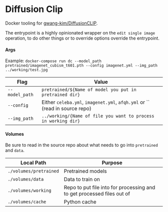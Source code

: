 # Diffusion Clip

Docker tooling for [gwang-kim/DiffusionCLIP](https://github.com/gwang-kim/DiffusionCLIP).

The entrypoint is a highly opinionated wrapper on the `edit single image` operation, to do other things or to override options override the entrypoint.

#### Args
Example: `docker-compose run dc --model_path pretrained/imagenet_cubism_t601.pth --config imagenet.yml --img_path ../working/test.jpg`

|Flag|Value|
|-|-|
|`--model_path`|`pretrained/${Name of model you put in pretrained dir}`|
|`--config`|Either `celeba.yml`, `imagenet.yml`, `afqh.yml` or `` (read in source repo)|
|`--img_path`|`../working/{Name of file you want to process in working dir}`|

#### Volumes
Be sure to read in the source repo about what needs to go into `pretrained` and `data`.

|Local Path|Purpose|
|-|-|
|`./volumes/pretrained`|Pretrained models|
|`./volumes/data`|Data to train on|
|`./volumes/working`|Repo to put file into for processing and to get processed files out of|
|`./volumes/cache`|Python cache|
